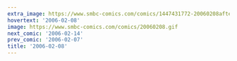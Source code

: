 ```yaml
---
extra_image: https://www.smbc-comics.com/comics/1447431772-20060208after.png
hovertext: '2006-02-08'
image: https://www.smbc-comics.com/comics/20060208.gif
next_comic: '2006-02-14'
prev_comic: '2006-02-07'
title: '2006-02-08'
---
```


